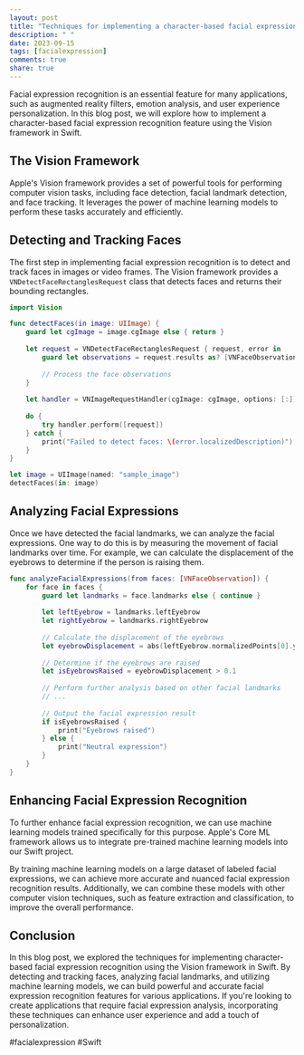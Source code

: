 ```yaml
---
layout: post
title: "Techniques for implementing a character-based facial expression recognition feature using Vision framework in Swift"
description: " "
date: 2023-09-15
tags: [facialexpression]
comments: true
share: true
---
```


Facial expression recognition is an essential feature for many applications, such as augmented reality filters, emotion analysis, and user experience personalization. In this blog post, we will explore how to implement a character-based facial expression recognition feature using the Vision framework in Swift.

## The Vision Framework

Apple's Vision framework provides a set of powerful tools for performing computer vision tasks, including face detection, facial landmark detection, and face tracking. It leverages the power of machine learning models to perform these tasks accurately and efficiently.

## Detecting and Tracking Faces

The first step in implementing facial expression recognition is to detect and track faces in images or video frames. The Vision framework provides a `VNDetectFaceRectanglesRequest` class that detects faces and returns their bounding rectangles.

```swift
import Vision

func detectFaces(in image: UIImage) {
    guard let cgImage = image.cgImage else { return }
    
    let request = VNDetectFaceRectanglesRequest { request, error in
        guard let observations = request.results as? [VNFaceObservation] else { return }
        
        // Process the face observations
    }
    
    let handler = VNImageRequestHandler(cgImage: cgImage, options: [:])
    
    do {
        try handler.perform([request])
    } catch {
        print("Failed to detect faces: \(error.localizedDescription)")
    }
}

let image = UIImage(named: "sample_image")
detectFaces(in: image)
```

## Analyzing Facial Expressions

Once we have detected the facial landmarks, we can analyze the facial expressions. One way to do this is by measuring the movement of facial landmarks over time. For example, we can calculate the displacement of the eyebrows to determine if the person is raising them.

```swift
func analyzeFacialExpressions(from faces: [VNFaceObservation]) {
    for face in faces {
        guard let landmarks = face.landmarks else { continue }
        
        let leftEyebrow = landmarks.leftEyebrow
        let rightEyebrow = landmarks.rightEyebrow
        
        // Calculate the displacement of the eyebrows
        let eyebrowDisplacement = abs(leftEyebrow.normalizedPoints[0].y - rightEyebrow.normalizedPoints[0].y)
        
        // Determine if the eyebrows are raised
        let isEyebrowsRaised = eyebrowDisplacement > 0.1
        
        // Perform further analysis based on other facial landmarks
        // ...
        
        // Output the facial expression result
        if isEyebrowsRaised {
            print("Eyebrows raised")
        } else {
            print("Neutral expression")
        }
    }
}
```

## Enhancing Facial Expression Recognition

To further enhance facial expression recognition, we can use machine learning models trained specifically for this purpose. Apple's Core ML framework allows us to integrate pre-trained machine learning models into our Swift project.

By training machine learning models on a large dataset of labeled facial expressions, we can achieve more accurate and nuanced facial expression recognition results. Additionally, we can combine these models with other computer vision techniques, such as feature extraction and classification, to improve the overall performance.

## Conclusion

In this blog post, we explored the techniques for implementing character-based facial expression recognition using the Vision framework in Swift. By detecting and tracking faces, analyzing facial landmarks, and utilizing machine learning models, we can build powerful and accurate facial expression recognition features for various applications. If you're looking to create applications that require facial expression analysis, incorporating these techniques can enhance user experience and add a touch of personalization. 

#facialexpression #Swift